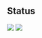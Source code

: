 ## Status
![](https://github-readme-stats.vercel.app/api?username=GEEKiDoS) ![](https://github-readme-stats.vercel.app/api/top-langs/?username=GEEKiDoS)

